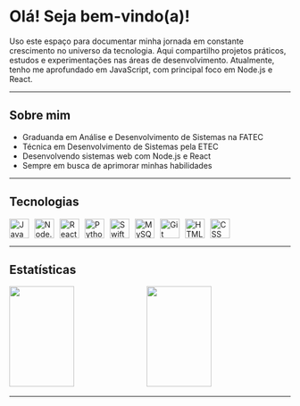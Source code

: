 <h1 align="left">Olá! Seja bem-vindo(a)!</h1>

<p align="left">
  Uso este espaço para documentar minha jornada em constante crescimento no universo da tecnologia. Aqui compartilho projetos práticos, estudos e experimentações nas áreas de desenvolvimento. Atualmente, tenho me aprofundado em JavaScript, com principal foco em Node.js e React.
</p>

---

## Sobre mim

- Graduanda em Análise e Desenvolvimento de Sistemas na FATEC
- Técnica em Desenvolvimento de Sistemas pela ETEC
- Desenvolvendo sistemas web com Node.js e React 
- Sempre em busca de aprimorar minhas habilidades


---

## Tecnologias

<div style="display: flex; gap: 10px;">
  <img src="https://cdn.jsdelivr.net/gh/devicons/devicon/icons/javascript/javascript-original.svg" height="35" alt="JavaScript"/>
  <img src="https://cdn.jsdelivr.net/gh/devicons/devicon/icons/nodejs/nodejs-original.svg" height="35" alt="Node.js"/>
  <img src="https://cdn.jsdelivr.net/gh/devicons/devicon/icons/react/react-original.svg" height="35" alt="React"/>
  <img src="https://cdn.jsdelivr.net/gh/devicons/devicon/icons/python/python-original.svg" height="35" alt="Python"/>
  <img src="https://cdn.jsdelivr.net/gh/devicons/devicon/icons/swift/swift-original.svg" height="35" alt="Swift"/>
  <img src="https://cdn.jsdelivr.net/gh/devicons/devicon/icons/mysql/mysql-original.svg" height="35" alt="MySQL"/>
  <img src="https://cdn.jsdelivr.net/gh/devicons/devicon/icons/git/git-original.svg" height="35" alt="Git"/>
  <img src="https://cdn.jsdelivr.net/gh/devicons/devicon/icons/html5/html5-original.svg" width="35" title="HTML5" />
  <img src="https://cdn.jsdelivr.net/gh/devicons/devicon/icons/css3/css3-original.svg" height="35" alt="CSS"/>
</div>

---

## Estatísticas

<div align="left">
  <img height="180em" src="https://github-readme-stats.vercel.app/api?username=HtaPenna&custom_title=Resumo%20de%20Atividade&show_icons=true&title_color=CACBDD&text_color=CACBDD&icon_color=BA8C58&bg_color=393043" width="48%"/>
  <img height="180em" src="https://github-readme-stats.vercel.app/api/top-langs/?username=HtaPenna&custom_title=Uso%20de%20Linguagens&layout=compact&langs_count=7&bg_color=393043&title_color=CACBDD&text_color=CACBDD&icon_color=79ff9" width="48%"/>
</div>

---
